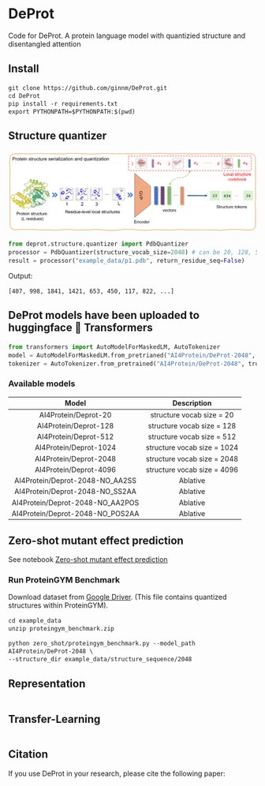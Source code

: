 # DeProt
Code for DeProt. A protein language model with quantizied structure and disentangled attention

## Install

```shell
git clone https://github.com/ginnm/DeProt.git
cd DeProt
pip install -r requirements.txt
export PYTHONPATH=$PYTHONPATH:$(pwd)
```

## Structure quantizer

![Structure quantizer](images/structure_quantizer.png)

```python
from deprot.structure.quantizer import PdbQuantizer
processor = PdbQuantizer(structure_vocab_size=2048) # can be 20, 128, 512, 1024, 2048, 4096
result = processor("example_data/p1.pdb", return_residue_seq=False)
```

Output:
```
[407, 998, 1841, 1421, 653, 450, 117, 822, ...]
```


## DeProt models have been uploaded to huggingface 🤗 Transformers
```python
from transformers import AutoModelForMaskedLM, AutoTokenizer
model = AutoModelForMaskedLM.from_pretrianed("AI4Protein/DeProt-2048", trust_remote_code=True)
tokenizer = AutoTokenizer.from_pretrained("AI4Protein/DeProt-2048", trust_remote_code=True)
```

### Available models
| **Model** | **Description** |
|:---:|:---:|
| AI4Protein/Deprot-20 | structure vocab size = 20 |
| AI4Protein/Deprot-128 | structure vocab size = 128 |
| AI4Protein/Deprot-512 | structure vocab size = 512 |
| AI4Protein/Deprot-1024 | structure vocab size = 1024 |
| AI4Protein/Deprot-2048 | structure vocab size = 2048 |
| AI4Protein/Deprot-4096 | structure vocab size = 4096 |
| AI4Protein/Deprot-2048-NO_AA2SS | Ablative  |
| AI4Protein/Deprot-2048-NO_SS2AA | Ablative  |
| AI4Protein/Deprot-2048-NO_AA2POS | Ablative  |
| AI4Protein/Deprot-2048-NO_POS2AA | Ablative  |

## Zero-shot mutant effect prediction
See notebook [Zero-shot mutant effect prediction](zero_shot/score_mutant.ipynb)

### Run ProteinGYM Benchmark

Download dataset from [Google Driver](https://drive.google.com/file/d/1lSckfPlx7FhzK1FX7EtmmXUOrdiMRerY/view?usp=sharing).
(This file contains quantized structures within ProteinGYM).

```shell
cd example_data
unzip proteingym_benchmark.zip
```

```shell
python zero_shot/proteingym_benchmark.py --model_path AI4Protein/DeProt-2048 \
--structure_dir example_data/structure_sequence/2048
```

## Representation
```

```

## Transfer-Learning
```

```

## Citation

If you use DeProt in your research, please cite the following paper:

```

```